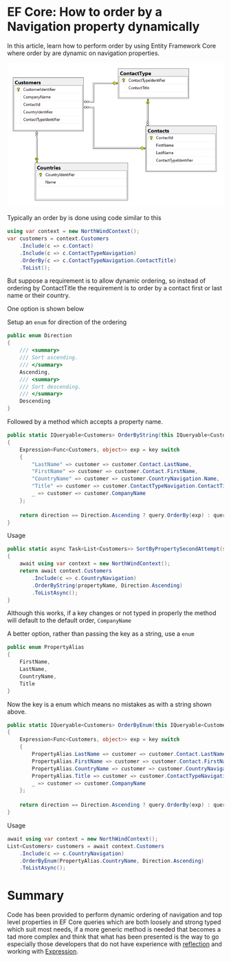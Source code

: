 ﻿# EF Core: How to order by a Navigation property dynamically

In this article, learn how to perform order by using Entity Framework Core where order by are dynamic on navigation properties.


![Short North Wind](assets/ShortNorthWind.png)



Typically an order by is done using code similar to this

```csharp
using var context = new NorthWindContext();
var customers = context.Customers
    .Include(c => c.Contact)
    .Include(c => c.ContactTypeNavigation)
    .OrderBy(c => c.ContactTypeNavigation.ContactTitle)
    .ToList();
```
But suppose a requirement is to allow dynamic ordering, so instead of ordering by ContactTitle the requirement is to order by a contact first or last name or their country. 

One option is shown below 

Setup an `enum` for direction of the ordering

```csharp
public enum Direction
{
    /// <summary>
    /// Sort ascending.
    /// </summary>
    Ascending,
    /// <summary>
    /// Sort descending.
    /// </summary>
    Descending
}
```

Followed by a method which accepts a property name.

```csharp
public static IQueryable<Customers> OrderByString(this IQueryable<Customers> query, string key, Direction direction = Direction.Ascending)
{
    Expression<Func<Customers, object>> exp = key switch
    {
        "LastName" => customer => customer.Contact.LastName,
        "FirstName" => customer => customer.Contact.FirstName,
        "CountryName" => customer => customer.CountryNavigation.Name,
        "Title" => customer => customer.ContactTypeNavigation.ContactTitle,
        _ => customer => customer.CompanyName
    };

    return direction == Direction.Ascending ? query.OrderBy(exp) : query.OrderByDescending(exp);
}
```

Usage

```csharp
public static async Task<List<Customers>> SortByPropertySecondAttempt(string propertyName)
{
    await using var context = new NorthWindContext();
    return await context.Customers
        .Include(c => c.CountryNavigation)
        .OrderByString(propertyName, Direction.Ascending)
        .ToListAsync();
}
```


Although this works, if a key changes or not typed in properly the method will default to the default order, `CompanyName`

A better option, rather than passing the key as a string, use a `enum`

```csharp
public enum PropertyAlias
{
    FirstName,
    LastName,
    CountryName,
    Title
}
```

Now the key is a enum which means no mistakes as with a string shown above.

```csharp
public static IQueryable<Customers> OrderByEnum(this IQueryable<Customers> query, PropertyAlias key, Direction direction = Direction.Ascending)
{
    Expression<Func<Customers, object>> exp = key switch
    {
        PropertyAlias.LastName => customer => customer.Contact.LastName,
        PropertyAlias.FirstName => customer => customer.Contact.FirstName,
        PropertyAlias.CountryName => customer => customer.CountryNavigation.Name,
        PropertyAlias.Title => customer => customer.ContactTypeNavigation.ContactTitle,
        _ => customer => customer.CompanyName
    };

    return direction == Direction.Ascending ? query.OrderBy(exp) : query.OrderByDescending(exp);
}
```

Usage

```csharp
await using var context = new NorthWindContext();
List<Customers> customers = await context.Customers
    .Include(c => c.CountryNavigation)
    .OrderByEnum(PropertyAlias.CountryName, Direction.Ascending)
    .ToListAsync();
```




# Summary

Code has been provided to perform dynamic ordering of navigation and top level properties in EF Core queries which are both loosely and strong typed which suit most needs, if a more generic method is needed that becomes a tad more complex and think that what has been presented is the way to go especially those developers that do not have experience with [reflection](https://learn.microsoft.com/en-us/dotnet/csharp/programming-guide/concepts/reflection) and working with [Expression](https://learn.microsoft.com/en-us/dotnet/csharp/programming-guide/concepts/expression-trees/). 
